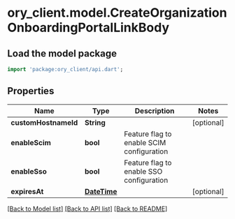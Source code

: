 # ory_client.model.CreateOrganizationOnboardingPortalLinkBody

## Load the model package
```dart
import 'package:ory_client/api.dart';
```

## Properties
Name | Type | Description | Notes
------------ | ------------- | ------------- | -------------
**customHostnameId** | **String** |  | [optional] 
**enableScim** | **bool** | Feature flag to enable SCIM configuration | 
**enableSso** | **bool** | Feature flag to enable SSO configuration | 
**expiresAt** | [**DateTime**](DateTime.md) |  | [optional] 

[[Back to Model list]](../README.md#documentation-for-models) [[Back to API list]](../README.md#documentation-for-api-endpoints) [[Back to README]](../README.md)


